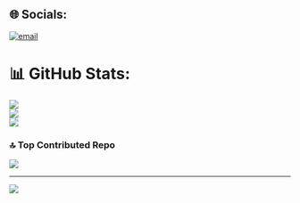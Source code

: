 
## 🌐 Socials:
[![email](https://img.shields.io/badge/Email-D14836?logo=gmail&logoColor=white)](mailto:prashant@globe13.com) 
# 📊 GitHub Stats:
![](https://github-readme-stats.vercel.app/api?username=prashantsingh008&theme=blue-green&hide_border=false&include_all_commits=true&count_private=false)<br/>
![](https://nirzak-streak-stats.vercel.app/?user=prashantsingh008&theme=blue-green&hide_border=false)<br/>
![](https://github-readme-stats.vercel.app/api/top-langs/?username=prashantsingh008&theme=blue-green&hide_border=false&include_all_commits=true&count_private=false&layout=compact)

### 🔝 Top Contributed Repo
![](https://github-contributor-stats.vercel.app/api?username=prashantsingh008&limit=5&theme=dark&combine_all_yearly_contributions=true)

---
[![](https://visitcount.itsvg.in/api?id=prashantsingh008&icon=0&color=0)](https://visitcount.itsvg.in)

<!-- Proudly created with GPRM ( https://gprm.itsvg.in ) -->
